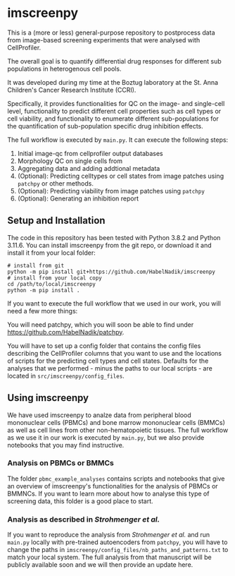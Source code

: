 # imscreenpy

This is a (more or less) general-purpose repository to postprocess data from image-based screening experiments that were analysed with CellProfiler.

The overall goal is to quantify differential drug responses for different sub populations in heterogenous cell pools.

It was developed during my time at the Boztug laboratory at the St. Anna Children's Cancer Research Institute (CCRI).

Specifically, it provides functionalities for QC on the image- and single-cell level, functionality to predict different cell properties such as cell types or cell viability, and functionality to enumerate different sub-populations for the quantification of sub-population specific drug inhibition effects.

The full workflow is executed by `main.py`. It can execute the following steps:

1. Initial image-qc from cellprofiler output databases
2. Morphology QC on single cells from
3. Aggregating data and adding addtional metadata
4. (Optional): Predicting celltypes or cell states from image patches using `patchpy` or other methods.
5. (Optional): Predicting viability from image patches using `patchpy`
6. (Optional): Generating an inhibition report

## Setup and Installation

The code in this repository has been tested with Python 3.8.2 and Python 3.11.6. You can install imscreenpy from the git repo, or download it and install it from your local folder:

    # install from git
    python -m pip install git+https://github.com/HabelNadik/imscreenpy
    # install from your local copy
    cd /path/to/local/imscreenpy
    python -m pip install .

If you want to execute the full workflow that we used in our work, you will need a few more things:

You will need patchpy, which you will soon be able to find under https://github.com/HabelNadik/patchpy.

You will have to set up a config folder that contains the config files describing the CellProfiler columns that you want to use and the locations of scripts for the predicting cell types and cell states. Defaults for the analyses that we performed - minus the paths to our local scripts - are located in `src/imscreenpy/config_files`.


## Using imscreenpy

We have used imscreenpy to analze data from peripheral blood mononuclear cells (PBMCs) and bone marrow mononuclear cells (BMMCs) as well as cell lines from other non-hematopoietic tissues. The full workflow as we use it in our work is executed by `main.py`, but we also provide notebooks that you may find instructive.

### Analysis on PBMCs or BMMCs
The folder `pbmc_example_analyses` contains scripts and notebooks that give an overview of imscreenpy's functionalities for the analysis of PBMCs or BMMNCs. If you want to learn more about how to analyse this type of screening data, this folder is a good place to start.

### Analysis as described in *Strohmenger et al.*
If you want to reproduce the analysis from *Strohmenger et al.* and run `main.py` locally with pre-trained autoencoders from `patchpy`, you will have to change the paths in `imscreenpy/config_files/nb_paths_and_patterns.txt` to match your local system. The full analysis from that manuscript will be publicly available soon and we will then provide an update here.